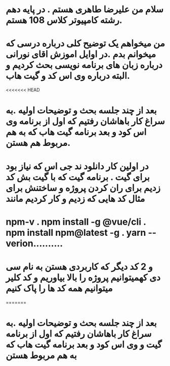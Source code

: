 #  سلام من علیرضا طاهری هستم . در پایه دهم رشته کامپیوتر کلاس 108 هستم.
# من میخواهم یک توضیح کلی درباره درسی که میخوانم بدم .در اوایل اموزش اقای نورانی درباره زبان های برنامه نویسی بحث کردیم و البته درباره وی اس کد و گیت هاب.
<<<<<<< HEAD
# بعد از چند جلسه بحث و توضیحات اولیه .به سراغ کار باهاشان رفتیم که اول از برنامه وی اس کود و بعد برنامه گیت هاب که به هم مربوط هم هستن.
# در اولین کار دانلود ند جی اس که نیاز بود  برای گیت . برنامه گیت که با گیت بش کد زدیم برای ران کردن پروژه و ساختنش برای مثال کد هایی که زدیم و کار کردیم مانند 
# npm-v . npm install -g @vue/cli . npm install npm@latest -g . yarn --verion..........
# و 2 کد دیگر که کاربردی هستن به نام سی دی کهمیتوانیم پروژه را بالا بیاوریم و کد کلیر میتوانیم همه کد ها را پاک کنیم
=======
# بعد از چند جلسه بحث و توضیحات اولیه .به سراغ کار باهاشان رفتیم که اول از برنامه گیت و وی اس کود و بعد برنامه گیت هاب که به هم مربوط هستن